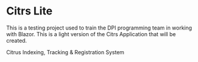 # Citrs Lite
This is a testing project used to train the DPI programming team in working with Blazor. This is a light version of the Citrs Application that will be created.

Citrus Indexing, Tracking & Registration System
